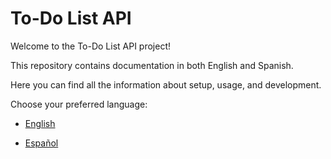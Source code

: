 # To-Do List API

Welcome to the To-Do List API project!  

This repository contains documentation in both English and Spanish.

Here you can find all the information about setup, usage, and development.

Choose your preferred language:

- [English](README.en.md)  

- [Español](README.es.md)

